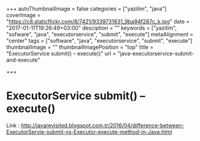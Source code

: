 +++
autoThumbnailImage = false
categories = ["yazilim", "java"]
coverImage = "https://c8.staticflickr.com/8/7421/9339731831_9ba94f287c_k.jpg"
date = "2017-01-11T19:26:49+03:00"
desciption = ""
keywords = ["yazilim", "sofware", "java", "executorservice", "submit", "execute"]
metaAlignment = "center"
tags = ["software", "java", "executorservice", "submit", "execute"]
thumbnailImage = ""
thumbnailImagePosition = "top"
title = "ExecutorService submit() – execute()"
url = "java-executorservice-submit-and-execute"

+++

# ExecutorService submit() – execute()

Link : http://javarevisited.blogspot.com.tr/2016/04/difference-between-ExecutorServie-submit-vs-Executor-execute-method-in-Java.html


